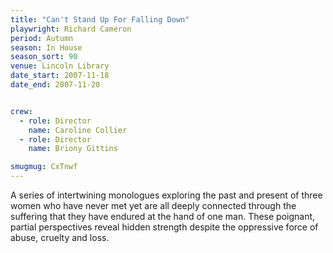 ```yaml
---
title: "Can't Stand Up For Falling Down"
playwright: Richard Cameron
period: Autumn
season: In House
season_sort: 90
venue: Lincoln Library
date_start: 2007-11-18
date_end: 2007-11-20


crew:
  - role: Director
    name: Caroline Collier
  - role: Director
    name: Briony Gittins

smugmug: CxTnwf
---
```


A series of intertwining monologues exploring the past and present of three women who have never met yet are all deeply connected through the suffering that they have endured at the hand of one man. These poignant, partial perspectives reveal hidden strength despite the oppressive force of abuse, cruelty and loss.
